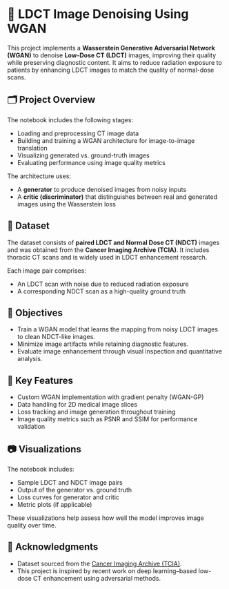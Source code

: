 # 🧠 LDCT Image Denoising Using WGAN

This project implements a **Wasserstein Generative Adversarial Network (WGAN)** to denoise **Low-Dose CT (LDCT)** images, improving their quality while preserving diagnostic content. It aims to reduce radiation exposure to patients by enhancing LDCT images to match the quality of normal-dose scans.

## 🗂️ Project Overview

The notebook includes the following stages:
- Loading and preprocessing CT image data
- Building and training a WGAN architecture for image-to-image translation
- Visualizing generated vs. ground-truth images
- Evaluating performance using image quality metrics

The architecture uses:
- A **generator** to produce denoised images from noisy inputs
- A **critic (discriminator)** that distinguishes between real and generated images using the Wasserstein loss

## 📁 Dataset

The dataset consists of **paired LDCT and Normal Dose CT (NDCT)** images and was obtained from the **Cancer Imaging Archive (TCIA)**. It includes thoracic CT scans and is widely used in LDCT enhancement research.

Each image pair comprises:
- An LDCT scan with noise due to reduced radiation exposure
- A corresponding NDCT scan as a high-quality ground truth

## 🎯 Objectives

- Train a WGAN model that learns the mapping from noisy LDCT images to clean NDCT-like images.
- Minimize image artifacts while retaining diagnostic features.
- Evaluate image enhancement through visual inspection and quantitative analysis.

## 🧪 Key Features

- Custom WGAN implementation with gradient penalty (WGAN-GP)
- Data handling for 2D medical image slices
- Loss tracking and image generation throughout training
- Image quality metrics such as PSNR and SSIM for performance validation

## 📷 Visualizations

The notebook includes:
- Sample LDCT and NDCT image pairs
- Output of the generator vs. ground truth
- Loss curves for generator and critic
- Metric plots (if applicable)

These visualizations help assess how well the model improves image quality over time.

## 🙌 Acknowledgments

- Dataset sourced from the [Cancer Imaging Archive (TCIA)](https://www.cancerimagingarchive.net/).
- This project is inspired by recent work on deep learning–based low-dose CT enhancement using adversarial methods.

